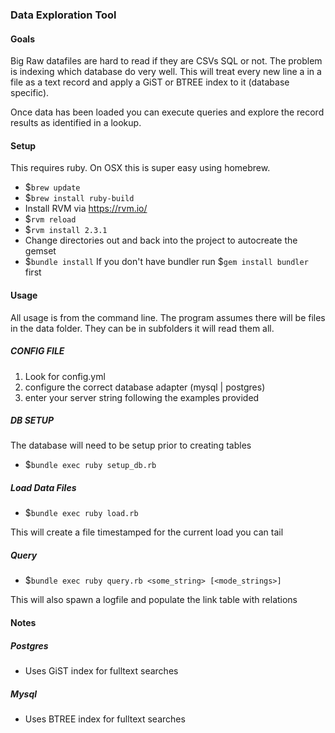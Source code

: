 ### Data Exploration Tool

#### Goals
Big Raw datafiles are hard to read if they are CSVs SQL or not. The problem is indexing which database do very well. This will treat every new line a in a file as a text record and apply a GiST or BTREE index to it (database specific).

Once data has been loaded you can execute queries and explore the record results as identified in a lookup.
#### Setup
This requires ruby. On OSX this is super easy using homebrew.
- $`brew update`
- $`brew install ruby-build`
- Install RVM via https://rvm.io/
- $`rvm reload`
- $`rvm install 2.3.1`
- Change directories out and back into the project to autocreate the gemset
- $`bundle install` If you don't have bundler run $`gem install bundler` first

#### Usage
All usage is from the command line. The program assumes there will be files in the data folder. They can be in subfolders it will read them all.

##### CONFIG FILE
1. Look for config.yml
2. configure the correct database adapter (mysql | postgres)
3. enter your server string following the examples provided

##### DB SETUP
The database will need to be setup prior to creating tables

- $`bundle exec ruby setup_db.rb`

##### Load Data Files
- $`bundle exec ruby load.rb`

This will create a file timestamped for the current load you can tail

##### Query
- $`bundle exec ruby query.rb <some_string> [<mode_strings>]`

This will also spawn a logfile and populate the link table with relations

#### Notes
##### Postgres
- Uses GiST index for fulltext searches
##### Mysql
- Uses BTREE index for fulltext searches
